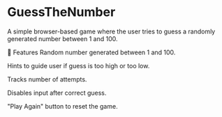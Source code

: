 # GuessTheNumber
A simple browser-based game where the user tries to guess a randomly generated number between 1 and 100.

🚀 Features
Random number generated between 1 and 100.

Hints to guide user if guess is too high or too low.

Tracks number of attempts.

Disables input after correct guess.

"Play Again" button to reset the game.
